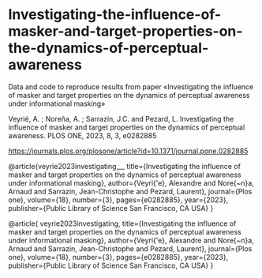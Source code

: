 # Investigating-the-influence-of-masker-and-target-properties-on-the-dynamics-of-perceptual-awareness
Data and code to reproduce results from paper «Investigating the influence of masker and target properties on the dynamics of perceptual awareness under informational masking»

Veyrié, A. ; Noreña, A. ; Sarrazin, J.C. and Pezard, L. Investigating the influence of masker and target properties on the dynamics of perceptual awareness. PLOS ONE, 2023, 8, 3, e0282885

https://journals.plos.org/plosone/article?id=10.1371/journal.pone.0282885

@article{veyrie2023investigating,__
title={Investigating the influence of masker and target properties on the dynamics of perceptual awareness under informational masking},
author={Veyri{\'e}, Alexandre and Nore{\~n}a, Arnaud and Sarrazin, Jean-Christophe and Pezard, Laurent},
journal={Plos one},
volume={18},
number={3},
pages={e0282885},
year={2023},
publisher={Public Library of Science San Francisco, CA USA}
}

@article{
veyrie2023investigating,
title={Investigating the influence of masker and target properties on the dynamics of perceptual awareness under informational masking},
author={Veyri{\'e}, Alexandre and Nore{\~n}a, Arnaud and Sarrazin, Jean-Christophe and Pezard, Laurent},
journal={Plos one},
volume={18},
number={3},
pages={e0282885},
year={2023},
publisher={Public Library of Science San Francisco, CA USA}
}
